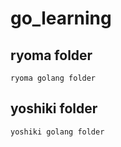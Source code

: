 # go_learning

## ryoma folder

    ryoma golang folder

## yoshiki folder

    yoshiki golang folder